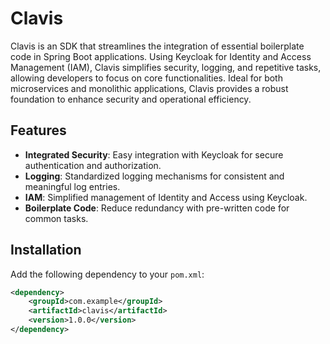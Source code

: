 # Clavis

Clavis is an SDK that streamlines the integration of essential boilerplate code in Spring Boot applications. Using Keycloak for Identity and Access Management (IAM), Clavis simplifies security, logging, and repetitive tasks, allowing developers to focus on core functionalities. Ideal for both microservices and monolithic applications, Clavis provides a robust foundation to enhance security and operational efficiency.

## Features

- **Integrated Security**: Easy integration with Keycloak for secure authentication and authorization.
- **Logging**: Standardized logging mechanisms for consistent and meaningful log entries.
- **IAM**: Simplified management of Identity and Access using Keycloak.
- **Boilerplate Code**: Reduce redundancy with pre-written code for common tasks.

## Installation

Add the following dependency to your `pom.xml`:

```xml
<dependency>
    <groupId>com.example</groupId>
    <artifactId>clavis</artifactId>
    <version>1.0.0</version>
</dependency>
